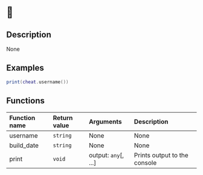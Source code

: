 # 💩

## Description
None

## Examples

```lua
print(cheat.username())
```

## Functions
|Function name|Return value|Arguments|Description|
|:-|:-|:-|:-|
|username|`string`|None|None|
|build_date|`string`|None|None|
|print|`void`|output: `any`[, ...]|Prints output to the console|
